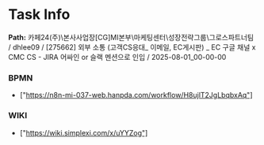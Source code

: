 # Task Info

**Path:** 카페24(주)\본사사업장\[CG]MI본부\마케팅센터\성장전략그룹\그로스파트너팀 / dhlee09 / [275662] 외부 소통 (고객CS응대_ 이메일, EC게시판) _ EC 구글 채널 x CMC CS - JIRA 어싸인 or 슬랙 멘션으로 인입 / 2025-08-01_00-00-00

### BPMN
- ["https://n8n-mi-037-web.hanpda.com/workflow/H8ujlT2JgLbqbxAq"]

### WIKI
- ["https://wiki.simplexi.com/x/uYYZog"]

